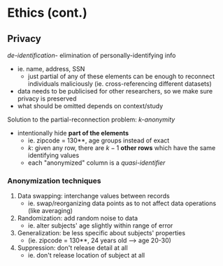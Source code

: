 # Ethics (cont.)
## Privacy
*de-identification*- elimination of personally-identifying info
- ie. name, address, SSN
	- just partial of any of these elements can be enough to reconnect individuals maliciously (ie. cross-referencing different datasets)
- data needs to be publicised for other researchers, so we make sure privacy is preserved
- what should be omitted depends on context/study

Solution to the partial-reconnection problem: *k-anonymity*
- intentionally hide **part of the elements**
	- ie. zipcode = 130**, age groups instead of exact
	- *k*: given any row, there are $k-1$ **other rows** which have the same identifying values
	- each "anonymized" column is a *quasi-identifier*

### Anonymization techniques
1. Data swapping: interchange values between records
	- ie. swap/reorganizing data points as to not affect data operations (like averaging)
 2. Randomization: add random noise to data
	 - ie. alter subjects' age slightly within range of error
3. Generalization: be less specific about subjects' properties
	- (ie. zipcode = 130**, 24 years old --> age 20-30)
4. Suppression: don't release detail at all
	- ie. don't release location of subject at all


